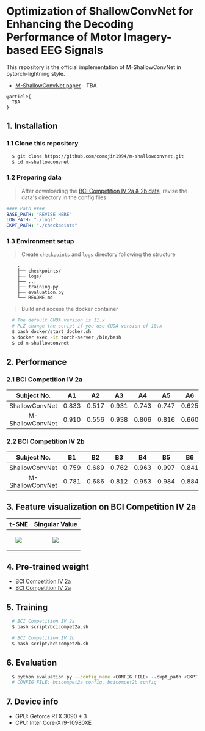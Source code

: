 # Optimization of ShallowConvNet for Enhancing the Decoding Performance of Motor Imagery-based EEG Signals

This repository is the official implementation of M-ShallowConvNet in pytorch-lightning style.

- [M-ShallowConvNet paper]() - TBA

```
@article{
  TBA
}
```

## 1. Installation

### 1.1 Clone this repository

```bash
  $ git clone https://github.com/comojin1994/m-shallowconvnet.git
  $ cd m-shallowconvnet
```

### 1.2 Preparing data

> After downloading the [BCI Competition IV 2a & 2b data](https://www.bbci.de/competition/iv/#download), revise the data's directory in the config files

```yaml
#### Path ####
BASE_PATH: "REVISE HERE"
LOG_PATH: "./logs"
CKPT_PATH: "./checkpoints"
```

### 1.3 Environment setup

> Create `checkpoints` and `logs` directory following the structure

```
    .
    ├── checkpoints/
    ├── logs/
    ├── ...
    ├── training.py
    ├── evaluation.py
    └── README.md
```

> Build and access the docker container

```bash
  # The default CUDA version is 11.x
  # PLZ change the script if you use CUDA version of 10.x
  $ bash docker/start_docker.sh
  $ docker exec -it torch-server /bin/bash
  $ cd m-shallowconvnet
```

## 2. Performance

### 2.1 BCI Competition IV 2a

|   Subject No.    |  A1   |  A2   |  A3   |  A4   |  A5   |  A6   |  A7   |  A8   |  A9   | Avg.  |
| :--------------: | :---: | :---: | :---: | :---: | :---: | :---: | :---: | :---: | :---: | :---: |
|  ShallowConvNet  | 0.833 | 0.517 | 0.931 | 0.743 | 0.747 | 0.625 | 0.816 | 0.847 | 0.823 | 0.765 |
| M-ShallowConvNet | 0.910 | 0.556 | 0.938 | 0.806 | 0.816 | 0.660 | 0.938 | 0.851 | 0.875 | 0.816 |

### 2.2 BCI Competition IV 2b

|   Subject No.    |  B1   |  B2   |  B3   |  B4   |  B5   |  B6   |  B7   |  B8   |  B9   | Avg.  |
| :--------------: | :---: | :---: | :---: | :---: | :---: | :---: | :---: | :---: | :---: | :---: |
|  ShallowConvNet  | 0.759 | 0.689 | 0.762 | 0.963 | 0.997 | 0.841 | 0.925 | 0.916 | 0.844 | 0.855 |
| M-ShallowConvNet | 0.781 | 0.686 | 0.812 | 0.953 | 0.984 | 0.884 | 0.916 | 0.931 | 0.834 | 0.865 |

## 3. Feature visualization on BCI Competition IV 2a

|                                                                           t-SNE                                                                            |                                                                       Singular Value                                                                       |
| :--------------------------------------------------------------------------------------------------------------------------------------------------------: | :--------------------------------------------------------------------------------------------------------------------------------------------------------: |
| <p align="center" width="100%"><img src="https://user-images.githubusercontent.com/46745325/165910596-05a2434f-5abd-430e-9f27-6629111914f6.png"></img></p> | <p align="center" width="100%"><img src="https://user-images.githubusercontent.com/46745325/165910710-76eeca18-33c1-42ca-9010-7fcb307581aa.png"></img></p> |

## 4. Pre-trained weight

- [BCI Competition IV 2a]()
- [BCI Competition IV 2a]()

## 5. Training

```bash
  # BCI Competition IV 2a
  $ bash script/bcicompet2a.sh

  # BCI Competition IV 2b
  $ bash script/bcicompet2b.sh
```

## 6. Evaluation

```bash
  $ python evaluation.py --config_name <CONFIG FILE> --ckpt_path <CKPT PATH>
  # CONFIG FILE: bcicompet2a_config, bcicompet2b_config
```

## 7. Device info

- GPU: Geforce RTX 3090 \* 3
- CPU: Inter Core-X i9-10980XE
